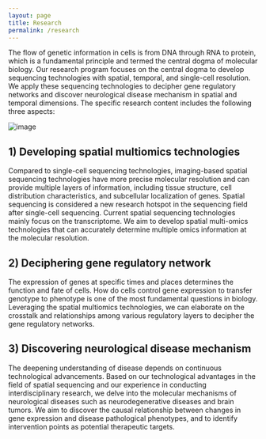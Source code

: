 ```yaml
---
layout: page
title: Research
permalink: /research
---
```


The flow of genetic information in cells is from DNA through RNA to protein, which is a fundamental principle and termed the central dogma of molecular biology. Our research program focuses on the central dogma to develop sequencing technologies with spatial, temporal, and single-cell resolution. We apply these sequencing technologies to decipher gene regulatory networks and discover neurological disease mechanism in spatial and temporal dimensions. The specific research content includes the following three aspects:

![image](<https://zenghulab.github.io/picx-images-hosting/image/research.231pjlwm8o.webp> "reaserch ")

## 1) Developing spatial multiomics technologies
Compared to single-cell sequencing technologies, imaging-based spatial sequencing technologies have more precise molecular resolution and can provide multiple layers of information, including tissue structure, cell distribution characteristics, and subcellular localization of genes. Spatial sequencing is considered a new research hotspot in the sequencing field after single-cell sequencing. Current spatial sequencing technologies mainly focus on the transcriptome. We aim to develop spatial multi-omics technologies that can accurately determine multiple omics information at the molecular resolution.

## 2) Deciphering gene regulatory network
The expression of genes at specific times and places determines the function and fate of cells. How do cells control gene expression to transfer genotype to phenotype is one of the most fundamental questions in biology. Leveraging the spatial multiomics technologies, we can elaborate on the crosstalk and relationships among various regulatory layers to decipher the gene regulatory networks.

## 3) Discovering neurological disease mechanism
The deepening understanding of disease depends on continuous technological advancements. Based on our technological advantages in the field of spatial sequencing and our experience in conducting interdisciplinary research, we delve into the molecular mechanisms of neurological diseases such as neurodegenerative diseases and brain tumors. We aim to discover the causal relationship between changes in gene expression and disease pathological phenotypes, and to identify intervention points as potential therapeutic targets.
